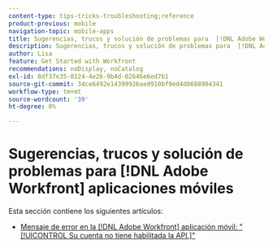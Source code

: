 ```yaml
---
content-type: tips-tricks-troubleshooting;reference
product-previous: mobile
navigation-topic: mobile-apps
title: Sugerencias, trucos y solución de problemas para  [!DNL Adobe Workfront] aplicaciones móviles
description: Sugerencias, trucos y solución de problemas para  [!DNL Adobe Workfront] aplicaciones móviles
author: Lisa
feature: Get Started with Workfront
recommendations: noDisplay, noCatalog
exl-id: 8df37e35-0124-4e26-9b4d-02646e6ed7b1
source-git-commit: 34ce6492e14399926aed910bf9ed4d8688904341
workflow-type: tm+mt
source-wordcount: '39'
ht-degree: 0%

---
```


# Sugerencias, trucos y solución de problemas para [!DNL Adobe Workfront] aplicaciones móviles

Esta sección contiene los siguientes artículos:

* [Mensaje de error en la  [!DNL Adobe Workfront] aplicación móvil: &quot;[!UICONTROL Su cuenta no tiene habilitada la API.]&quot;](../../../workfront-basics/mobile-apps/tips-tricks-and-troubleshooting/error-message-on-mobile-app.md)
